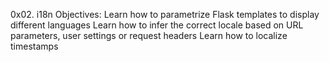 0x02. i18n
Objectives:
Learn how to parametrize Flask templates to display different languages
Learn how to infer the correct locale based on URL parameters, user settings or request headers
Learn how to localize timestamps
